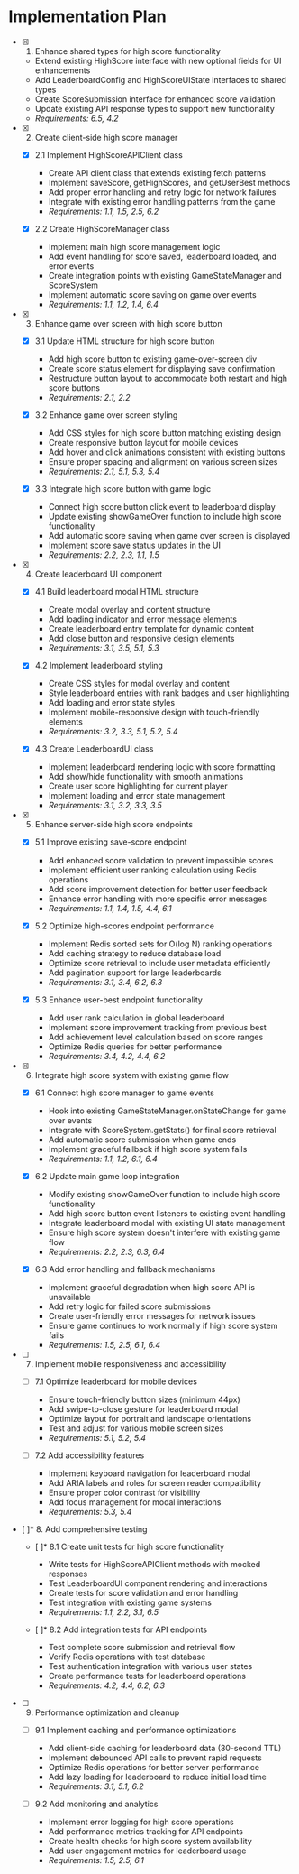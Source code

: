 # Implementation Plan

- [x] 1. Enhance shared types for high score functionality
  - Extend existing HighScore interface with new optional fields for UI enhancements
  - Add LeaderboardConfig and HighScoreUIState interfaces to shared types
  - Create ScoreSubmission interface for enhanced score validation
  - Update existing API response types to support new functionality
  - _Requirements: 6.5, 4.2_

- [x] 2. Create client-side high score manager
  - [x] 2.1 Implement HighScoreAPIClient class
    - Create API client class that extends existing fetch patterns
    - Implement saveScore, getHighScores, and getUserBest methods
    - Add proper error handling and retry logic for network failures
    - Integrate with existing error handling patterns from the game
    - _Requirements: 1.1, 1.5, 2.5, 6.2_

  - [x] 2.2 Create HighScoreManager class
    - Implement main high score management logic
    - Add event handling for score saved, leaderboard loaded, and error events
    - Create integration points with existing GameStateManager and ScoreSystem
    - Implement automatic score saving on game over events
    - _Requirements: 1.1, 1.2, 1.4, 6.4_

- [x] 3. Enhance game over screen with high score button
  - [x] 3.1 Update HTML structure for high score button
    - Add high score button to existing game-over-screen div
    - Create score status element for displaying save confirmation
    - Restructure button layout to accommodate both restart and high score buttons
    - _Requirements: 2.1, 2.2_

  - [x] 3.2 Enhance game over screen styling
    - Add CSS styles for high score button matching existing design
    - Create responsive button layout for mobile devices
    - Add hover and click animations consistent with existing buttons
    - Ensure proper spacing and alignment on various screen sizes
    - _Requirements: 2.1, 5.1, 5.3, 5.4_

  - [x] 3.3 Integrate high score button with game logic
    - Connect high score button click event to leaderboard display
    - Update existing showGameOver function to include high score functionality
    - Add automatic score saving when game over screen is displayed
    - Implement score save status updates in the UI
    - _Requirements: 2.2, 2.3, 1.1, 1.5_

- [x] 4. Create leaderboard UI component
  - [x] 4.1 Build leaderboard modal HTML structure
    - Create modal overlay and content structure
    - Add loading indicator and error message elements
    - Create leaderboard entry template for dynamic content
    - Add close button and responsive design elements
    - _Requirements: 3.1, 3.5, 5.1, 5.3_

  - [x] 4.2 Implement leaderboard styling
    - Create CSS styles for modal overlay and content
    - Style leaderboard entries with rank badges and user highlighting
    - Add loading and error state styles
    - Implement mobile-responsive design with touch-friendly elements
    - _Requirements: 3.2, 3.3, 5.1, 5.2, 5.4_

  - [x] 4.3 Create LeaderboardUI class
    - Implement leaderboard rendering logic with score formatting
    - Add show/hide functionality with smooth animations
    - Create user score highlighting for current player
    - Implement loading and error state management
    - _Requirements: 3.1, 3.2, 3.3, 3.5_

- [x] 5. Enhance server-side high score endpoints
  - [x] 5.1 Improve existing save-score endpoint
    - Add enhanced score validation to prevent impossible scores
    - Implement efficient user ranking calculation using Redis operations
    - Add score improvement detection for better user feedback
    - Enhance error handling with more specific error messages
    - _Requirements: 1.1, 1.4, 1.5, 4.4, 6.1_

  - [x] 5.2 Optimize high-scores endpoint performance
    - Implement Redis sorted sets for O(log N) ranking operations
    - Add caching strategy to reduce database load
    - Optimize score retrieval to include user metadata efficiently
    - Add pagination support for large leaderboards
    - _Requirements: 3.1, 3.4, 6.2, 6.3_

  - [x] 5.3 Enhance user-best endpoint functionality
    - Add user rank calculation in global leaderboard
    - Implement score improvement tracking from previous best
    - Add achievement level calculation based on score ranges
    - Optimize Redis queries for better performance
    - _Requirements: 3.4, 4.2, 4.4, 6.2_

- [x] 6. Integrate high score system with existing game flow
  - [x] 6.1 Connect high score manager to game events
    - Hook into existing GameStateManager.onStateChange for game over events
    - Integrate with ScoreSystem.getStats() for final score retrieval
    - Add automatic score submission when game ends
    - Implement graceful fallback if high score system fails
    - _Requirements: 1.1, 1.2, 6.1, 6.4_

  - [x] 6.2 Update main game loop integration
    - Modify existing showGameOver function to include high score functionality
    - Add high score button event listeners to existing event handling
    - Integrate leaderboard modal with existing UI state management
    - Ensure high score system doesn't interfere with existing game flow
    - _Requirements: 2.2, 2.3, 6.3, 6.4_

  - [x] 6.3 Add error handling and fallback mechanisms
    - Implement graceful degradation when high score API is unavailable
    - Add retry logic for failed score submissions
    - Create user-friendly error messages for network issues
    - Ensure game continues to work normally if high score system fails
    - _Requirements: 1.5, 2.5, 6.1, 6.4_

- [ ] 7. Implement mobile responsiveness and accessibility
  - [ ] 7.1 Optimize leaderboard for mobile devices
    - Ensure touch-friendly button sizes (minimum 44px)
    - Add swipe-to-close gesture for leaderboard modal
    - Optimize layout for portrait and landscape orientations
    - Test and adjust for various mobile screen sizes
    - _Requirements: 5.1, 5.2, 5.4_

  - [ ] 7.2 Add accessibility features
    - Implement keyboard navigation for leaderboard modal
    - Add ARIA labels and roles for screen reader compatibility
    - Ensure proper color contrast for visibility
    - Add focus management for modal interactions
    - _Requirements: 5.3, 5.4_

- [ ]* 8. Add comprehensive testing
  - [ ]* 8.1 Create unit tests for high score functionality
    - Write tests for HighScoreAPIClient methods with mocked responses
    - Test LeaderboardUI component rendering and interactions
    - Create tests for score validation and error handling
    - Test integration with existing game systems
    - _Requirements: 1.1, 2.2, 3.1, 6.5_

  - [ ]* 8.2 Add integration tests for API endpoints
    - Test complete score submission and retrieval flow
    - Verify Redis operations with test database
    - Test authentication integration with various user states
    - Create performance tests for leaderboard operations
    - _Requirements: 4.2, 4.4, 6.2, 6.3_

- [ ] 9. Performance optimization and cleanup
  - [ ] 9.1 Implement caching and performance optimizations
    - Add client-side caching for leaderboard data (30-second TTL)
    - Implement debounced API calls to prevent rapid requests
    - Optimize Redis operations for better server performance
    - Add lazy loading for leaderboard to reduce initial load time
    - _Requirements: 3.1, 5.1, 6.2_

  - [ ] 9.2 Add monitoring and analytics
    - Implement error logging for high score operations
    - Add performance metrics tracking for API endpoints
    - Create health checks for high score system availability
    - Add user engagement metrics for leaderboard usage
    - _Requirements: 1.5, 2.5, 6.1_